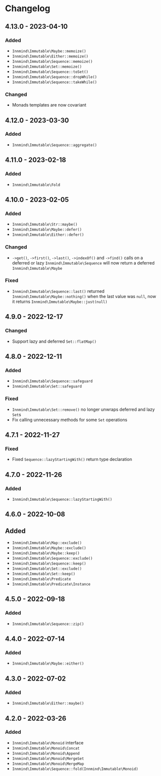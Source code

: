 # Changelog

## 4.13.0 - 2023-04-10

### Added

- `Innmind\Immutable\Maybe::memoize()`
- `Innmind\Immutable\Either::memoize()`
- `Innmind\Immutable\Sequence::memoize()`
- `Innmind\Immutable\Set::memoize()`
- `Innmind\Immutable\Sequence::toSet()`
- `Innmind\Immutable\Sequence::dropWhile()`
- `Innmind\Immutable\Sequence::takeWhile()`

### Changed

- Monads templates are now covariant

## 4.12.0 - 2023-03-30

### Added

- `Innmind\Immutable\Sequence::aggregate()`

## 4.11.0 - 2023-02-18

### Added

- `Innmind\Immutable\Fold`

## 4.10.0 - 2023-02-05

### Added

- `Innmind\Immutable\Str::maybe()`
- `Innmind\Immutable\Maybe::defer()`
- `Innmind\Immutable\Either::defer()`

### Changed

- `->get()`, `->first()`, `->last()`, `->indexOf()` and `->find()` calls on a deferred or lazy `Innmind\Immutable\Sequence` will now return a deferred `Innmind\Immutable\Maybe`

### Fixed

- `Innmind\Immutable\Sequence::last()` returned `Innmind\Immutable\Maybe::nothing()` when the last value was `null`, now it returns `Innmind\Immutable\Maybe::just(null)`

## 4.9.0 - 2022-12-17

### Changed

- Support lazy and deferred `Set::flatMap()`

## 4.8.0 - 2022-12-11

### Added

- `Innmind\Immutable\Sequence::safeguard`
- `Innmind\Immutable\Set::safeguard`

### Fixed

- `Innmind\Immutable\Set::remove()` no longer unwraps deferred and lazy `Set`s
- Fix calling unnecessary methods for some `Set` operations

## 4.7.1 - 2022-11-27

### Fixed

- Fixed `Sequence::lazyStartingWith()` return type declaration

## 4.7.0 - 2022-11-26

### Added

- `Innmind\Immutable\Sequence::lazyStartingWith()`

## 4.6.0 - 2022-10-08

## Added

- `Innmind\Immutable\Map::exclude()`
- `Innmind\Immutable\Maybe::exclude()`
- `Innmind\Immutable\Maybe::keep()`
- `Innmind\Immutable\Sequence::exclude()`
- `Innmind\Immutable\Sequence::keep()`
- `Innmind\Immutable\Set::exclude()`
- `Innmind\Immutable\Set::keep()`
- `Innmind\Immutable\Predicate`
- `Innmind\Immutable\Predicate\Instance`

## 4.5.0 - 2022-09-18

### Added

- `Innmind\Immutable\Sequence::zip()`

## 4.4.0 - 2022-07-14

### Added

- `Innmind\Immutable\Maybe::either()`

## 4.3.0 - 2022-07-02

### Added

- `Innmind\Immutable\Either::maybe()`

## 4.2.0 - 2022-03-26

### Added

- `Innmind\Immutable\Monoid` interface
- `Innmind\Immutable\Monoid\Concat`
- `Innmind\Immutable\Monoid\Append`
- `Innmind\Immutable\Monoid\MergeSet`
- `Innmind\Immutable\Monoid\MergeMap`
- `Innmind\Immutable\Sequence::fold(Innmind\Immutable\Monoid)`
